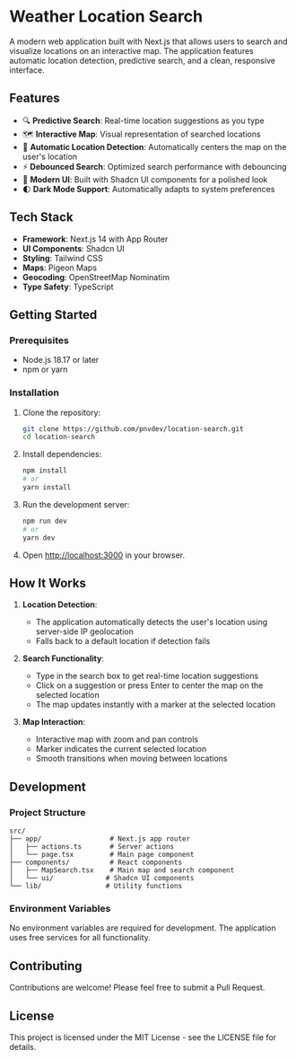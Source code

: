 # Weather Location Search

A modern web application built with Next.js that allows users to search and visualize locations on an interactive map. The application features automatic location detection, predictive search, and a clean, responsive interface.

## Features

- 🔍 **Predictive Search**: Real-time location suggestions as you type
- 🗺️ **Interactive Map**: Visual representation of searched locations
- 📍 **Automatic Location Detection**: Automatically centers the map on the user's location
- ⚡ **Debounced Search**: Optimized search performance with debouncing
- 🎨 **Modern UI**: Built with Shadcn UI components for a polished look
- 🌓 **Dark Mode Support**: Automatically adapts to system preferences

## Tech Stack

- **Framework**: Next.js 14 with App Router
- **UI Components**: Shadcn UI
- **Styling**: Tailwind CSS
- **Maps**: Pigeon Maps
- **Geocoding**: OpenStreetMap Nominatim
- **Type Safety**: TypeScript

## Getting Started

### Prerequisites

- Node.js 18.17 or later
- npm or yarn

### Installation

1. Clone the repository:
   ```bash
   git clone https://github.com/pnvdev/location-search.git
   cd location-search
   ```

2. Install dependencies:
   ```bash
   npm install
   # or
   yarn install
   ```

3. Run the development server:
   ```bash
   npm run dev
   # or
   yarn dev
   ```

4. Open [http://localhost:3000](http://localhost:3000) in your browser.

## How It Works

1. **Location Detection**:
   - The application automatically detects the user's location using server-side IP geolocation
   - Falls back to a default location if detection fails

2. **Search Functionality**:
   - Type in the search box to get real-time location suggestions
   - Click on a suggestion or press Enter to center the map on the selected location
   - The map updates instantly with a marker at the selected location

3. **Map Interaction**:
   - Interactive map with zoom and pan controls
   - Marker indicates the current selected location
   - Smooth transitions when moving between locations

## Development

### Project Structure

```
src/
├── app/                 # Next.js app router
│   ├── actions.ts       # Server actions
│   └── page.tsx         # Main page component
├── components/          # React components
│   ├── MapSearch.tsx    # Main map and search component
│   └── ui/             # Shadcn UI components
└── lib/                # Utility functions
```

### Environment Variables

No environment variables are required for development. The application uses free services for all functionality.

## Contributing

Contributions are welcome! Please feel free to submit a Pull Request.

## License

This project is licensed under the MIT License - see the LICENSE file for details.
